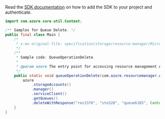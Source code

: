 Read the [SDK documentation](https://github.com/Azure/azure-sdk-for-java/blob/azure-resourcemanager_2.11.0/sdk/resourcemanager/azure-resourcemanager/README.md) on how to add the SDK to your project and authenticate.

```java
import com.azure.core.util.Context;

/** Samples for Queue Delete. */
public final class Main {
    /*
     * x-ms-original-file: specification/storage/resource-manager/Microsoft.Storage/stable/2021-04-01/examples/QueueOperationDelete.json
     */
    /**
     * Sample code: QueueOperationDelete.
     *
     * @param azure The entry point for accessing resource management APIs in Azure.
     */
    public static void queueOperationDelete(com.azure.resourcemanager.AzureResourceManager azure) {
        azure
            .storageAccounts()
            .manager()
            .serviceClient()
            .getQueues()
            .deleteWithResponse("res3376", "sto328", "queue6185", Context.NONE);
    }
}
```
